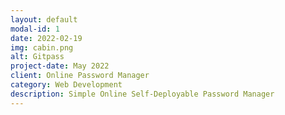 ```yaml
---
layout: default
modal-id: 1
date: 2022-02-19
img: cabin.png
alt: Gitpass
project-date: May 2022
client: Online Password Manager
category: Web Development
description: Simple Online Self-Deployable Password Manager
---
```


